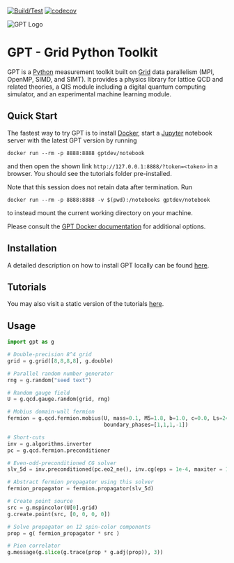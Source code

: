 [![Build/Test](https://github.com/lehner/gpt/workflows/Build/Test/badge.svg)](https://github.com/lehner/gpt/actions?query=workflow%3ABuild%2FTest)
[![codecov](https://codecov.io/gh/lehner/gpt/branch/master/graph/badge.svg)](https://codecov.io/gh/lehner/gpt/branch/master)

![GPT Logo](/documentation/logo/logo-1280-640.png)

# GPT - Grid Python Toolkit

GPT is a [Python](https://www.python.org) measurement toolkit built on [Grid](https://github.com/paboyle/Grid) data parallelism (MPI, OpenMP, SIMD, and SIMT).
It provides a physics library for lattice QCD and related theories, a QIS module including a digital quantum computing simulator, and an experimental machine learning module.

## Quick Start
The fastest way to try GPT is to install [Docker](https://docs.docker.com/get-docker/),
start a [Jupyter](https://jupyter.org/) notebook server with the latest GPT version by running
```
docker run --rm -p 8888:8888 gptdev/notebook
```
and then open the shown link `http://127.0.0.1:8888/?token=<token>` in a browser.
You should see the tutorials folder pre-installed.

Note that this session does not retain data after termination.  Run
```
docker run --rm -p 8888:8888 -v $(pwd):/notebooks gptdev/notebook
```
to instead mount the current working directory on your machine.

Please consult the [GPT Docker documentation](https://github.com/lehner/gpt/tree/master/docker/README.md) for additional options.


## Installation
A detailed description on how to install GPT
locally can be found [here](README.setup.md).


## Tutorials
You may also visit a static version of the tutorials [here](https://github.com/lehner/gpt/tree/master/documentation/tutorials).


## Usage

```python
import gpt as g

# Double-precision 8^4 grid
grid = g.grid([8,8,8,8], g.double)

# Parallel random number generator
rng = g.random("seed text")

# Random gauge field
U = g.qcd.gauge.random(grid, rng)

# Mobius domain-wall fermion
fermion = g.qcd.fermion.mobius(U, mass=0.1, M5=1.8, b=1.0, c=0.0, Ls=24,
                               boundary_phases=[1,1,1,-1])

# Short-cuts
inv = g.algorithms.inverter
pc = g.qcd.fermion.preconditioner

# Even-odd-preconditioned CG solver
slv_5d = inv.preconditioned(pc.eo2_ne(), inv.cg(eps = 1e-4, maxiter = 1000))

# Abstract fermion propagator using this solver
fermion_propagator = fermion.propagator(slv_5d)

# Create point source
src = g.mspincolor(U[0].grid)
g.create.point(src, [0, 0, 0, 0])

# Solve propagator on 12 spin-color components
prop = g( fermion_propagator * src )

# Pion correlator
g.message(g.slice(g.trace(prop * g.adj(prop)), 3))
```
